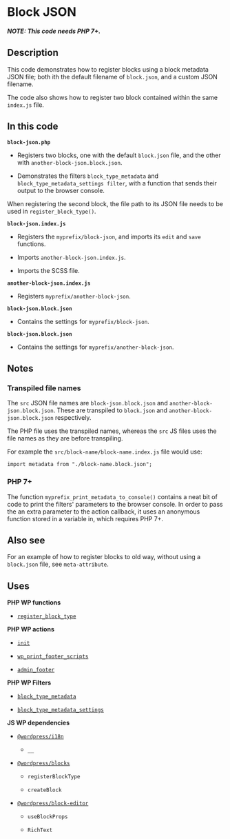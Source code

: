 # Block JSON

**_NOTE: This code needs PHP 7+._**

## Description

This code demonstrates how to register blocks using a block metadata JSON file; both ith the default filename of `block.json`, and a custom JSON filename.

The code also shows how to register two block contained within the same `index.js` file.

## In this code

**`block-json.php`**

- Registers two blocks, one with the default `block.json` file, and the other with `another-block-json.block.json`.

- Demonstrates the filters `block_type_metadata` and `block_type_metadata_settings filter`, with a function that sends their output to the browser console.

When registering the second block, the file path to its JSON file needs to be used in `register_block_type()`.

**`block-json.index.js`**

- Registers the `myprefix/block-json`, and imports its `edit` and `save` functions.

- Imports `another-block-json.index.js`.

- Imports the SCSS file.

**`another-block-json.index.js`**

- Registers `myprefix/another-block-json`.

**`block-json.block.json`**

- Contains the settings for `myprefix/block-json`.

**`block-json.block.json`**

- Contains the settings for `myprefix/another-block-json`.

## Notes

### Transpiled file names

The `src` JSON file names are `block-json.block.json` and `another-block-json.block.json`. These are transpiled to `block.json` and `another-block-json.block.json` respectively.

The PHP file uses the transpiled names, whereas the `src` JS files uses the file names as they are before transpiling.

For example the `src/block-name/block-name.index.js` file would use:

`import metadata from "./block-name.block.json";`

### PHP 7+

The function `myprefix_print_metadata_to_console()` contains a neat bit of code to print the filters' parameters to the browser console. In order to pass the an extra parameter to the action callback, it uses an anonymous function stored in a variable in, which requires PHP 7+.

## Also see

For an example of how to register blocks to old way, without using a `block.json` file, see `meta-attribute`.

## Uses

**PHP WP functions**

- [`register_block_type`](https://developer.wordpress.org/reference/functions/register_block_type/)

**PHP WP actions**

- [`init`](https://developer.wordpress.org/reference/hooks/init/)

- [`wp_print_footer_scripts`](https://developer.wordpress.org/reference/functions/wp_print_footer_scripts/)

- [`admin_footer`](https://developer.wordpress.org/reference/hooks/admin_footer/)

**PHP WP Filters**

- [`block_type_metadata`](https://developer.wordpress.org/reference/hooks/block_type_metadata/)

- [`block_type_metadata_settings`](https://developer.wordpress.org/reference/hooks/block_type_metadata_settings/)

**JS WP dependencies**

- [`@wordpress/i18n`](https://developer.wordpress.org/block-editor/reference-guides/packages/packages-i18n/)

  - `__`

- [`@wordpress/blocks`](https://developer.wordpress.org/block-editor/reference-guides/packages/packages-blocks/)

  - `registerBlockType`

  - `createBlock`

- [`@wordpress/block-editor`](https://developer.wordpress.org/block-editor/reference-guides/packages/packages-block-editor/)

  - `useBlockProps`

  - `RichText`
